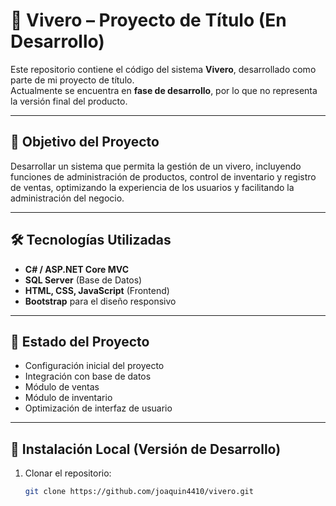 # 🌱 Vivero – Proyecto de Título (En Desarrollo)

Este repositorio contiene el código del sistema **Vivero**, desarrollado como parte de mi proyecto de título.  
Actualmente se encuentra en **fase de desarrollo**, por lo que no representa la versión final del producto.

---

## 📌 Objetivo del Proyecto
Desarrollar un sistema que permita la gestión de un vivero, incluyendo funciones de administración de productos, control de inventario y registro de ventas, optimizando la experiencia de los usuarios y facilitando la administración del negocio.

---

## 🛠 Tecnologías Utilizadas
- **C# / ASP.NET Core MVC**
- **SQL Server** (Base de Datos)
- **HTML, CSS, JavaScript** (Frontend)
- **Bootstrap** para el diseño responsivo

---

## 🚧 Estado del Proyecto
- Configuración inicial del proyecto
- Integración con base de datos
- Módulo de ventas
- Módulo de inventario
- Optimización de interfaz de usuario

---

## 📂 Instalación Local (Versión de Desarrollo)
1. Clonar el repositorio:
   ```bash
   git clone https://github.com/joaquin4410/vivero.git
